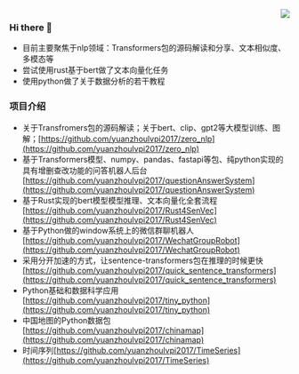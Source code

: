 <img align="right" src="https://github-readme-stats.vercel.app/api?username=yuanzhoulvpi2017&show_icons=true&icon_color=CE1D2D&text_color=718096&bg_color=ffffff&hide_title=true" />


### Hi there 👋

- 目前主要聚焦于nlp领域：Transformers包的源码解读和分享、文本相似度、多模态等
- 尝试使用rust基于bert做了文本向量化任务
- 使用python做了关于数据分析的若干教程

### 项目介绍
- 关于Transfromers包的源码解读；关于bert、clip、gpt2等大模型训练、图解；[https://github.com/yuanzhoulvpi2017/zero_nlp](https://github.com/yuanzhoulvpi2017/zero_nlp)
- 基于Transformers模型、numpy、pandas、fastapi等包、纯python实现的具有增删查改功能的问答机器人后台[https://github.com/yuanzhoulvpi2017/questionAnswerSystem](https://github.com/yuanzhoulvpi2017/questionAnswerSystem)
- 基于Rust实现的bert模型模型推理、文本向量化全套流程[https://github.com/yuanzhoulvpi2017/Rust4SenVec](https://github.com/yuanzhoulvpi2017/Rust4SenVec)
- 基于Python做的window系统上的微信群聊机器人[https://github.com/yuanzhoulvpi2017/WechatGroupRobot](https://github.com/yuanzhoulvpi2017/WechatGroupRobot)
- 采用分开加速的方式，让sentence-transformers包在推理的时候更快[https://github.com/yuanzhoulvpi2017/quick_sentence_transformers](https://github.com/yuanzhoulvpi2017/quick_sentence_transformers)
- Python基础和数据科学应用[https://github.com/yuanzhoulvpi2017/tiny_python](https://github.com/yuanzhoulvpi2017/tiny_python)
- 中国地图的Python数据包[https://github.com/yuanzhoulvpi2017/chinamap](https://github.com/yuanzhoulvpi2017/chinamap)
- 时间序列[https://github.com/yuanzhoulvpi2017/TimeSeries](https://github.com/yuanzhoulvpi2017/TimeSeries)



